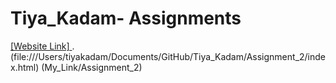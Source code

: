 # Tiya_Kadam- Assignments

[ [Website Link] ](https://nift-web-design.github.io/Tiya_Kadam/Assignment_1). (file:///Users/tiyakadam/Documents/GitHub/Tiya_Kadam/Assignment_2/index.html) (My_Link/Assignment_2)   

